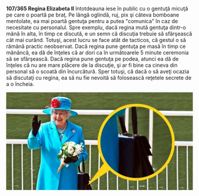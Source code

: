 **107/365 Regina Elizabeta II** întotdeauna iese în public cu o gentuţă micuţă pe care o poartă pe braţ. Pe lângă oglindă, ruj, pix şi câteva bomboane mentolate, ea mai poartă gentuţa pentru a putea "comunica" în caz de necesitate cu personalul. Spre exemplu, dacă regina mută gentuţa dintr-o mână în alta, în timp ce discută, e un semn că discuţia trebuie să sfârşească cât mai curând. Totuşi, acest lucru se face atât de tacticos, că gestul o să rămână practic neobservat. Dacă regina pune gentuţa pe masă în timp ce mănâncă, ea dă de înţeles că ar dori ca în următoarele 5 minute ceremonia să se sfârşească. Dacă regina pune gentuţa pe podea, atunci ea dă de înţeles că nu are mare plăcere de la discuţie, şi ar fi bine ca cineva din personal să o scoată din încurcătură. Sper totuşi, că dacă o să aveţi ocazia să discutaţi cu regina, ea să nu fie nevoită să folosească reţetele secrete de a o încheia.


![Regina Elizabeta II](image-1.jpg)
